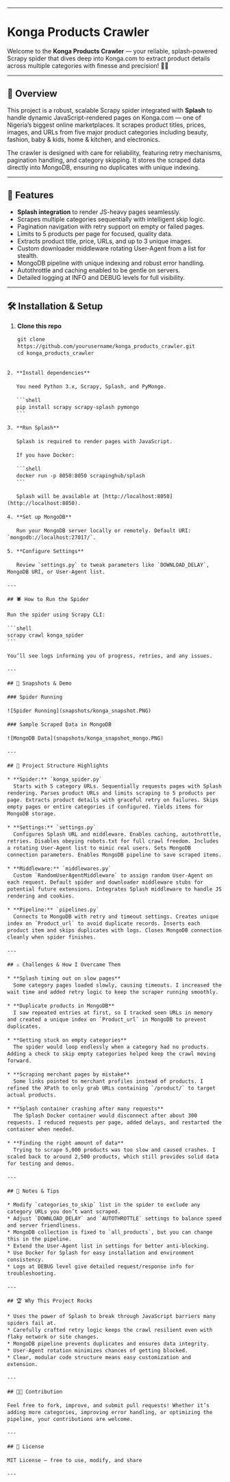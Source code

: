 
---

# Konga Products Crawler

Welcome to the **Konga Products Crawler** — your reliable, splash-powered Scrapy spider that dives deep into Konga.com to extract product details across multiple categories with finesse and precision! 🚀✨

---

## 🚀 Overview

This project is a robust, scalable Scrapy spider integrated with **Splash** to handle dynamic JavaScript-rendered pages on Konga.com — one of Nigeria’s biggest online marketplaces. It scrapes product titles, prices, images, and URLs from five major product categories including beauty, fashion, baby & kids, home & kitchen, and electronics.

The crawler is designed with care for reliability, featuring retry mechanisms, pagination handling, and category skipping. It stores the scraped data directly into MongoDB, ensuring no duplicates with unique indexing.

---

## 🎯 Features

* **Splash integration** to render JS-heavy pages seamlessly.  
* Scrapes multiple categories sequentially with intelligent skip logic.  
* Pagination navigation with retry support on empty or failed pages.  
* Limits to 5 products per page for focused, quality data.  
* Extracts product title, price, URLs, and up to 3 unique images.  
* Custom downloader middleware rotating User-Agent from a list for stealth.  
* MongoDB pipeline with unique indexing and robust error handling.  
* Autothrottle and caching enabled to be gentle on servers.  
* Detailed logging at INFO and DEBUG levels for full visibility.  

---

## 🛠️ Installation & Setup

1. **Clone this repo**

   ```shell
   git clone https://github.com/yourusername/konga_products_crawler.git
   cd konga_products_crawler
````

2. **Install dependencies**

   You need Python 3.x, Scrapy, Splash, and PyMongo.

   ```shell
   pip install scrapy scrapy-splash pymongo
   ```

3. **Run Splash**

   Splash is required to render pages with JavaScript.

   If you have Docker:

   ```shell
   docker run -p 8050:8050 scrapinghub/splash
   ```

   Splash will be available at [http://localhost:8050](http://localhost:8050).

4. **Set up MongoDB**

   Run your MongoDB server locally or remotely. Default URI: `mongodb://localhost:27017/`.

5. **Configure Settings**

   Review `settings.py` to tweak parameters like `DOWNLOAD_DELAY`, MongoDB URI, or User-Agent list.

---

## 🕷️ How to Run the Spider

Run the spider using Scrapy CLI:

```shell
scrapy crawl konga_spider
```

You’ll see logs informing you of progress, retries, and any issues.

---

## 📸 Snapshots & Demo

### Spider Running

![Spider Running](snapshots/konga_snapshot.PNG)

### Sample Scraped Data in MongoDB

![MongoDB Data](snapshots/konga_snapshot_mongo.PNG)

---

## 🧩 Project Structure Highlights

* **Spider:** `konga_spider.py`
  Starts with 5 category URLs. Sequentially requests pages with Splash rendering. Parses product URLs and limits scraping to 5 products per page. Extracts product details with graceful retry on failures. Skips empty pages or entire categories if configured. Yields items for MongoDB storage.

* **Settings:** `settings.py`
  Configures Splash URL and middleware. Enables caching, autothrottle, retries. Disables obeying robots.txt for full crawl freedom. Includes a rotating User-Agent list to mimic real users. Sets MongoDB connection parameters. Enables MongoDB pipeline to save scraped items.

* **Middleware:** `middlewares.py`
  Custom `RandomUserAgentMiddleware` to assign random User-Agent on each request. Default spider and downloader middleware stubs for potential future extensions. Integrates Splash middleware to handle JS rendering and cookies.

* **Pipeline:** `pipelines.py`
  Connects to MongoDB with retry and timeout settings. Creates unique index on `Product_url` to avoid duplicate records. Inserts each product item and skips duplicates with logs. Closes MongoDB connection cleanly when spider finishes.

---

## ⚠️ Challenges & How I Overcame Them

* **Splash timing out on slow pages**
  Some category pages loaded slowly, causing timeouts. I increased the wait time and added retry logic to keep the scraper running smoothly.

* **Duplicate products in MongoDB**
  I saw repeated entries at first, so I tracked seen URLs in memory and created a unique index on `Product_url` in MongoDB to prevent duplicates.

* **Getting stuck on empty categories**
  The spider would loop endlessly when a category had no products. Adding a check to skip empty categories helped keep the crawl moving forward.

* **Scraping merchant pages by mistake**
  Some links pointed to merchant profiles instead of products. I refined the XPath to only grab URLs containing `/product/` to target actual products.

* **Splash container crashing after many requests**
  The Splash Docker container would disconnect after about 300 requests. I reduced requests per page, added delays, and restarted the container when needed.

* **Finding the right amount of data**
  Trying to scrape 5,000 products was too slow and caused crashes. I scaled back to around 2,500 products, which still provides solid data for testing and demos.

---

## 🧠 Notes & Tips

* Modify `categories_to_skip` list in the spider to exclude any category URLs you don’t want scraped.
* Adjust `DOWNLOAD_DELAY` and `AUTOTHROTTLE` settings to balance speed and server friendliness.
* MongoDB collection is fixed to `all_products`, but you can change this in the pipeline.
* Extend the User-Agent list in settings for better anti-blocking.
* Use Docker for Splash for easy installation and environment consistency.
* Logs at DEBUG level give detailed request/response info for troubleshooting.

---

## 🏆 Why This Project Rocks

* Uses the power of Splash to break through JavaScript barriers many spiders fail at.
* Carefully crafted retry logic keeps the crawl resilient even with flaky network or site changes.
* MongoDB pipeline prevents duplicates and ensures data integrity.
* User-Agent rotation minimizes chances of getting blocked.
* Clear, modular code structure means easy customization and extension.

---

## 👨‍💻 Contribution

Feel free to fork, improve, and submit pull requests! Whether it’s adding more categories, improving error handling, or optimizing the pipeline, your contributions are welcome.

---

## 📜 License

MIT License — free to use, modify, and share

---
